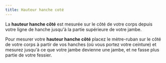 ```yaml
---
title: Hauteur hanche coté
---
```


La **hauteur hanche côté** est mesurée sur le côté de votre corps depuis votre ligne de hanche jusqu'à la partie supérieure de votre jambe.

Pour mesurer votre **hauteur hanche côté** placez le mètre-ruban sur le côté de votre corps à partir de vos hanches (où vous portez votre ceinture) et mesurez jusqu'à ce que votre jambe devienne une jambe, et ne fasse plus partie de votre fessier.
